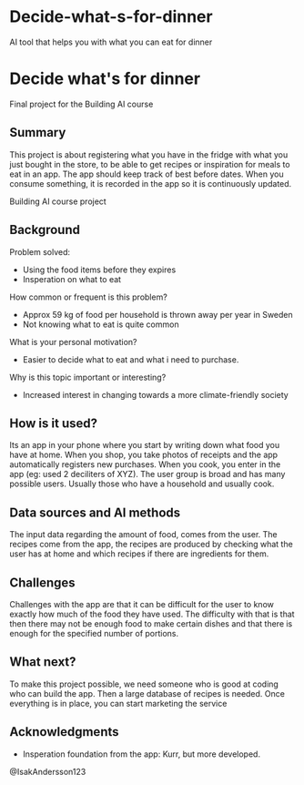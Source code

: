 # Decide-what-s-for-dinner
AI tool that helps you with what you can eat for dinner


# Decide what's for dinner

Final project for the Building AI course

## Summary

This project is about registering what you have in the fridge with what you just bought in the store, to be able to get recipes or inspiration for meals to eat in an app. The app should keep track of best before dates. When you consume something, it is recorded in the app so it is continuously updated.

Building AI course project

## Background

Problem solved: 
* Using the food items before they expires
* Insperation on what to eat 

How common or frequent is this problem?
* Approx 59 kg of food per household is thrown away per year in Sweden
* Not knowing what to eat is quite common

What is your personal motivation?
* Easier to decide what to eat and what i need to purchase.

Why is this topic important or interesting?
* Increased interest in changing towards a more climate-friendly society


## How is it used?

Its an app in your phone where you start by writing down what food you have at home. When you shop, you take photos of receipts and the app automatically registers new purchases. When you cook, you enter in the app (eg: used 2 deciliters of XYZ). The user group is broad and has many possible users. Usually those who have a household and usually cook.


## Data sources and AI methods
The input data regarding the amount of food, comes from the user. The recipes come from the app, the recipes are produced by checking what the user has at home and which recipes if there are ingredients for them.


## Challenges
Challenges with the app are that it can be difficult for the user to know exactly how much of the food they have used. The difficulty with that is that then there may not be enough food to make certain dishes and that there is enough for the specified number of portions.


## What next?

To make this project possible, we need someone who is good at coding who can build the app. Then a large database of recipes is needed. Once everything is in place, you can start marketing the service


## Acknowledgments

* Insperation foundation from the app: Kurr, but more developed.



  
@IsakAndersson123

